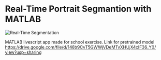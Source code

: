# Real-Time Portrait Segmantion with MATLAB
![Real-Time Segmentation](https://i.imgur.com/wIhXwAi.gif)

MATLAB livescript app made for school exercise.
Link for pretrained model
https://drive.google.com/file/d/148b9CvT5GWWjVDeMTvXHUjX4cIF36_Y0/view?usp=sharing
